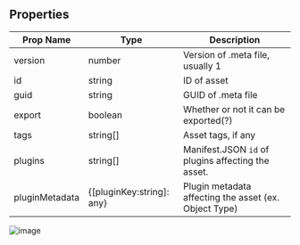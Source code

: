 ## Properties

| Prop Name | Type | Description |
| --------------------- | ------ | ------------------- |
| version | number | Version of .meta file, usually 1 |
| id | string | ID of asset |
| guid | string | GUID of .meta file |
| export | boolean | Whether or not it can be exported(?) |
| tags | string[] | Asset tags, if any |
| plugins | string[] | Manifest.JSON `id` of plugins affecting the asset. |
| pluginMetadata | {[pluginKey:string]: any} | Plugin metadata affecting the asset (ex. Object Type) |

![image](https://github.com/user-attachments/assets/c0a618c1-f2ec-4abb-b7be-464ca1b02171)


